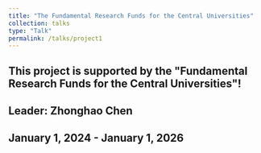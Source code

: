 ```yaml
---
title: "The Fundamental Research Funds for the Central Universities"
collection: talks
type: "Talk"
permalink: /talks/project1
---
```


## This project is supported by the "Fundamental Research Funds for the Central Universities"!
## Leader: Zhonghao Chen
## January 1, 2024 - January 1, 2026

